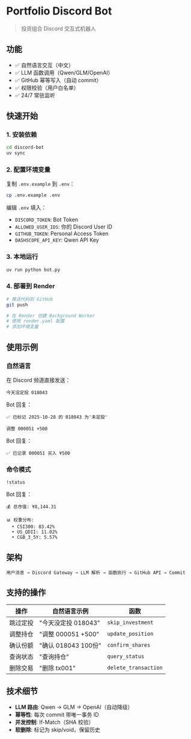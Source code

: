 # Portfolio Discord Bot

> 投资组合 Discord 交互式机器人

## 功能

- ✅ 自然语言交互（中文）
- ✅ LLM 函数调用（Qwen/GLM/OpenAI）
- ✅ GitHub 幂等写入（自动 commit）
- ✅ 权限校验（用户白名单）
- ✅ 24/7 常驻监听

## 快速开始

### 1. 安装依赖

```bash
cd discord-bot
uv sync
```

### 2. 配置环境变量

复制 `.env.example` 到 `.env`：
```bash
cp .env.example .env
```

编辑 `.env` 填入：
- `DISCORD_TOKEN`: Bot Token
- `ALLOWED_USER_IDS`: 你的 Discord User ID
- `GITHUB_TOKEN`: Personal Access Token
- `DASHSCOPE_API_KEY`: Qwen API Key

### 3. 本地运行

```bash
uv run python bot.py
```

### 4. 部署到 Render

```bash
# 推送代码到 GitHub
git push

# 在 Render 创建 Background Worker
# 使用 render.yaml 配置
# 添加环境变量
```

## 使用示例

### 自然语言

在 Discord 频道直接发送：

```
今天没定投 018043
```

Bot 回复：
```
✅ 已标记 2025-10-28 的 018043 为'未定投'
```

```
调整 000051 +500
```

Bot 回复：
```
✅ 已记录 000051 买入 ¥500
```

### 命令模式

```
!status
```

Bot 回复：
```
💰 总市值: ¥8,144.31

📊 权重分布:
  • CSI300: 83.42%
  • US_QDII: 11.02%
  • CGB_3_5Y: 5.57%
```

## 架构

```
用户消息 → Discord Gateway → LLM 解析 → 函数执行 → GitHub API → Commit
```

## 支持的操作

| 操作 | 自然语言示例 | 函数 |
|------|--------------|------|
| 跳过定投 | "今天没定投 018043" | `skip_investment` |
| 调整持仓 | "调整 000051 +500" | `update_position` |
| 确认份额 | "确认 018043 100份" | `confirm_shares` |
| 查询状态 | "查询持仓" | `query_status` |
| 删除交易 | "删除 tx001" | `delete_transaction` |

## 技术细节

- **LLM 路由**: Qwen → GLM → OpenAI（自动降级）
- **幂等性**: 每次 commit 带唯一事务 ID
- **并发控制**: If-Match（SHA 校验）
- **软删除**: 标记为 skip/void，保留历史

